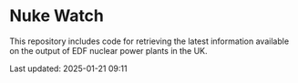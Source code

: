 # Nuke Watch

This repository includes code for retrieving the latest information available on the output of EDF nuclear power plants in the UK.

Last updated: 2025-01-21 09:11